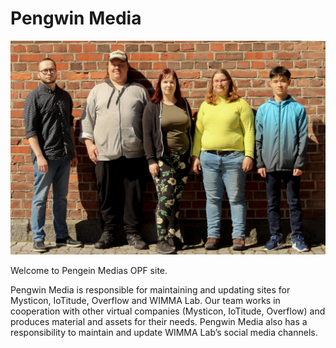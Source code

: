 # Pengwin Media

![](../docs/10-Project-management/Pengwin.jpg)

Welcome to Pengein Medias OPF site.

Pengwin Media is responsible for maintaining and updating sites for Mysticon, IoTitude, Overflow and WIMMA Lab. Our team works in cooperation with other virtual companies (Mysticon, IoTitude, Overflow) and produces material and assets for their needs. Pengwin Media also has a responsibility to maintain and update WIMMA Lab’s social media channels. 

